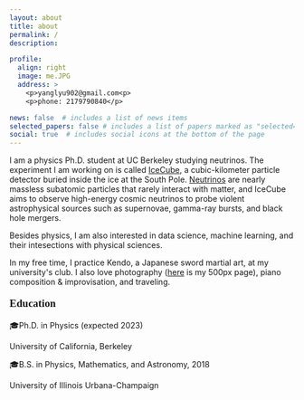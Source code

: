 ```yaml
---
layout: about
title: about
permalink: /
description: 

profile:
  align: right
  image: me.JPG
  address: >
    <p>yanglyu902@gmail.com<p>
    <p>phone: 2179790840</p>

news: false  # includes a list of news items
selected_papers: false # includes a list of papers marked as "selected={true}"
social: true  # includes social icons at the bottom of the page
---
```


I am a physics Ph.D. student at UC Berkeley studying neutrinos. The experiment I am working on is called <a href="https://icecube.wisc.edu/about-us/overview/">IceCube</a>, a cubic-kilometer particle detector buried inside the ice at the South Pole. <a href="https://en.wikipedia.org/wiki/Neutrino">Neutrinos</a> are nearly massless subatomic particles that rarely interact with matter, and IceCube aims to observe high-energy cosmic neutrinos to probe violent astrophysical sources such as supernovae, gamma-ray bursts, and black hole mergers.

Besides physics, I am also interested in data science, machine learning, and their intesections with physical sciences.

In my free time, I practice Kendo, a Japanese sword martial art, at my university's club. I also love photography (<a href="https://500px.com/p/yanglyu902?view=photos">here</a> is my 500px page), piano <br/> composition & improvisation, and traveling.

<p style="font-family: times, serif; font-size:14pt; font-weight:bold"> Education </p>

🎓Ph.D. in Physics (expected 2023) <br/>

University of California, Berkeley

🎓B.S. in Physics, Mathematics, and Astronomy, 2018 <br/>

University of Illinois Urbana-Champaign